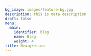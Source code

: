 ```yaml
---
bg_image: images/feature-bg.jpg
description: this is meta description
draft: false
menu:
  main:
    identifier: blog
    name: Blog
    weight: 4
title: Neuigkeiten
---
```

